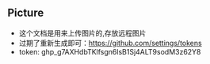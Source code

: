 ## Picture
- 这个文档是用来上传图片的,存放远程图片
- 过期了重新生成即可：https://github.com/settings/tokens
- token: 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
